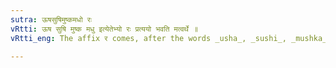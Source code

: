 ```yaml
---
sutra: ऊषसुषिमुष्कमधो रः
vRtti: ऊष सुषि मुष्क मधु इत्येतेभ्यो रः प्रत्ययो भवति मत्वर्थे ॥
vRtti_eng: The affix र comes, after the words _usha_, _sushi_, _mushka_ and _madhu_, with the force of _matup_.

---
```

